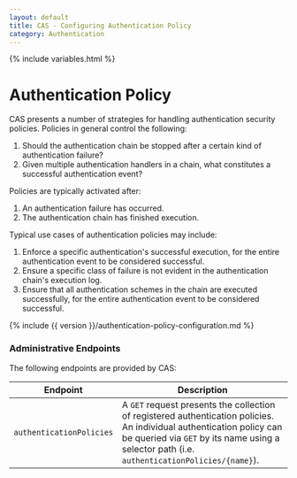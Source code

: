 ```yaml
---
layout: default
title: CAS - Configuring Authentication Policy
category: Authentication
---
```

{% include variables.html %}


# Authentication Policy

CAS presents a number of strategies for handling authentication 
security policies. Policies in general control the following:

1. Should the authentication chain be stopped after a certain kind of authentication failure?
2. Given multiple authentication handlers in a chain, what constitutes a successful authentication event?

Policies are typically activated after:

1. An authentication failure has occurred.
2. The authentication chain has finished execution.

Typical use cases of authentication policies may include:

1. Enforce a specific authentication's successful execution, for the entire authentication event to be considered successful.
2. Ensure a specific class of failure is not evident in the authentication chain's execution log.
3. Ensure that all authentication schemes in the chain are executed successfully, for the entire authentication event to be considered successful.

{% include {{ version }}/authentication-policy-configuration.md %}

### Administrative Endpoints

The following endpoints are provided by CAS:
 
| Endpoint                  | Description
|---------------------------|------------------------------------------------
| `authenticationPolicies`  | A `GET` request presents the collection of registered authentication policies. An individual authentication policy can be queried via `GET` by its name using a selector path (i.e. `authenticationPolicies/{name}`).
